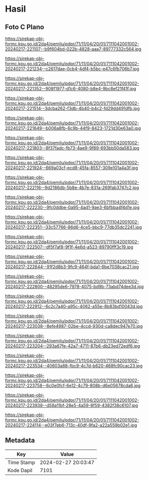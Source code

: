 # Hasil

## Foto C Plano

https://sirekap-obj-formc.kpu.go.id/2da4/pemilu/pdpr/71/11/04/20/01/7111042001002-20240217-221107--b9f604bd-022b-4828-aaa7-89777332c564.jpg

https://sirekap-obj-formc.kpu.go.id/2da4/pemilu/pdpr/71/11/04/20/01/7111042001002-20240217-221234--c2617dae-0cb4-4df4-b5bc-e47c6fb706b7.jpg

https://sirekap-obj-formc.kpu.go.id/2da4/pemilu/pdpr/71/11/04/20/01/7111042001002-20240217-221352--908f1977-d1c6-4080-b8e4-9bc8ef21f41f.jpg

https://sirekap-obj-formc.kpu.go.id/2da4/pemilu/pdpr/71/11/04/20/01/7111042001002-20240217-221514--3dcba262-f3db-4b40-b4c2-fd29dd491dfb.jpg

https://sirekap-obj-formc.kpu.go.id/2da4/pemilu/pdpr/71/11/04/20/01/7111042001002-20240217-221649--b006a8fb-6c9b-44f9-8423-1721d30e63a0.jpg

https://sirekap-obj-formc.kpu.go.id/2da4/pemilu/pdpr/71/11/04/20/01/7111042001002-20240217-221803--8f37fadc-fb73-4ae9-9f89-693bb50da583.jpg

https://sirekap-obj-formc.kpu.go.id/2da4/pemilu/pdpr/71/11/04/20/01/7111042001002-20240217-221924--669a03cf-ecd8-45fa-8557-309e101a4a3f.jpg

https://sirekap-obj-formc.kpu.go.id/2da4/pemilu/pdpr/71/11/04/20/01/7111042001002-20240217-222116--9d2186db-5b8e-4b7e-831a-269fab3747c2.jpg

https://sirekap-obj-formc.kpu.go.id/2da4/pemilu/pdpr/71/11/04/20/01/7111042001002-20240217-222230--9fc0ddbe-0a95-4ad1-9ae3-6bfbba4f4d1e.jpg

https://sirekap-obj-formc.kpu.go.id/2da4/pemilu/pdpr/71/11/04/20/01/7111042001002-20240217-222351--33c57766-86d6-4ce5-bbc9-77db35dc2241.jpg

https://sirekap-obj-formc.kpu.go.id/2da4/pemilu/pdpr/71/11/04/20/01/7111042001002-20240217-222507--df5f7af8-9f1f-4e6d-a523-89790fff3c19.jpg

https://sirekap-obj-formc.kpu.go.id/2da4/pemilu/pdpr/71/11/04/20/01/7111042001002-20240217-222644--91f2d8b3-9fc9-464f-bda1-6be7038cac21.jpg

https://sirekap-obj-formc.kpu.go.id/2da4/pemilu/pdpr/71/11/04/20/01/7111042001002-20240217-222800--48295de6-7978-4075-bd9b-73abd74dee3d.jpg

https://sirekap-obj-formc.kpu.go.id/2da4/pemilu/pdpr/71/11/04/20/01/7111042001002-20240217-222912--6c2c7a40-a95c-4062-a55e-8b83bd10043d.jpg

https://sirekap-obj-formc.kpu.go.id/2da4/pemilu/pdpr/71/11/04/20/01/7111042001002-20240217-223038--8efe4987-02be-4ccd-930d-ca8dec947e70.jpg

https://sirekap-obj-formc.kpu.go.id/2da4/pemilu/pdpr/71/11/04/20/01/7111042001002-20240217-223204--293a67fe-42a7-4711-87b6-db23ed72edf6.jpg

https://sirekap-obj-formc.kpu.go.id/2da4/pemilu/pdpr/71/11/04/20/01/7111042001002-20240217-223534--40603a88-fbc9-4c7d-b620-468fc90cac23.jpg

https://sirekap-obj-formc.kpu.go.id/2da4/pemilu/pdpr/71/11/04/20/01/7111042001002-20240217-223758--6c0e0fcf-6e12-4c79-808b-d6e05678cda6.jpg

https://sirekap-obj-formc.kpu.go.id/2da4/pemilu/pdpr/71/11/04/20/01/7111042001002-20240217-223938--d58a11bf-28e5-4a59-8f59-4382f38c6107.jpg

https://sirekap-obj-formc.kpu.go.id/2da4/pemilu/pdpr/71/11/04/20/01/7111042001002-20240217-224114--e03f7eb6-713c-40df-9fa2-a22a559b02e1.jpg


## Metadata

| Key        | Value               |
| ---------- | ------------------- |
| Time Stamp | 2024-02-27 20:03:47 |
| Kode Dapil | 7101                |



